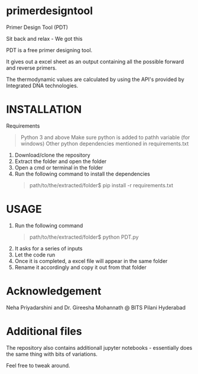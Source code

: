# primerdesigntool

Primer Design Tool (PDT)

Sit back and relax - We got this

PDT is a free primer designing tool.

It gives out a excel sheet as an output containing all the possible forward and reverse primers.

The thermodynamic values are calculated by using the API's provided by Integrated DNA technologies.

# INSTALLATION

Requirements
> Python 3 and above
  Make sure python is added to pathh variable (for windows)
> Other python dependencies mentioned in requirements.txt

1. Download/clone the repository
2. Extract the folder and open the folder
3. Open a cmd or terminal in the folder
4. Run the following command to install the dependencies
   >path/to/the/extracted/folder$ pip install -r requirements.txt

# USAGE

1. Run the following command
   >path/to/the/extracted/folder$ python PDT.py
2. It asks for a series of inputs
3. Let the code run 
4. Once it is completed, a excel file will appear in the same folder
5. Rename it accordingly and copy it out from that folder

# Acknowledgement

Neha Priyadarshini and Dr. Gireesha Mohannath @ BITS Pilani Hyderabad

# Additional files

The repository also contains additionall jupyter notebooks - essentially does the same thing with bits of variations.

Feel free to tweak around.


